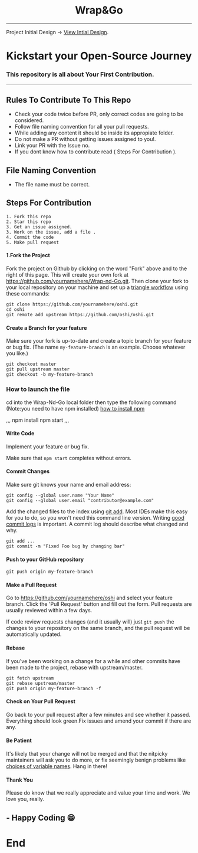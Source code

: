 <h1 align="center"> Wrap&Go </h1>

---

Project Initial Design -> [View Intial Design](https://whimsical.com/food-8PBqBtCftsetbN27UNpFJC).

<h1 align="center">Kickstart your Open-Source Journey</h1>

### This repository is all about Your First Contribution.

---

## Rules To Contribute To This Repo

- Check your code twice before PR, only correct codes are going to be considered.
- Follow file naming convention for all your pull requests.
- While adding any content it should be inside its appropiate folder.
- Do not make a PR without getting issues assigned to you!.
- Link your PR with the Issue no.
- If you dont know how to contribute read ( Steps For Contribution ).

## File Naming Convention

- The file name must be correct.

## Steps For Contribution

    1. Fork this repo
    2. Star this repo
    3. Get an issue assigned.
    3. Work on the issue, add a file .
    4. Commit the code
    5. Make pull request

#### 1.Fork the Project

Fork the project on Github by clicking on the word "Fork" above and to the right of this page. This will create your own fork at https://github.com/yournamehere/Wrap-nd-Go.git. Then clone your fork to your local repository on your machine and set up a [triangle workflow](https://github.com/forwards/first-contributions/blob/master/additional-material/git_workflow_scenarios/keeping-your-fork-synced-with-this-repository.md) using these commands:

```
git clone https://github.com/yournamehere/oshi.git
cd oshi
git remote add upstream https://github.com/oshi/oshi.git
```

#### Create a Branch for your feature

Make sure your fork is up-to-date and create a topic branch for your feature or bug fix. (The name `my-feature-branch` is an example. Choose whatever you like.)

```
git checkout master
git pull upstream master
git checkout -b my-feature-branch
```

### How to launch the file

cd into the Wrap-Nd-Go local folder then type the following command
(Note:you need to have npm installed)
[how to install npm](https://docs.npmjs.com/downloading-and-installing-node-js-and-npm)

,,,
npm install
npm start
,,,

#### Write Code

Implement your feature or bug fix.

Make sure that `npm start` completes without errors.

#### Commit Changes

Make sure git knows your name and email address:

```
git config --global user.name "Your Name"
git config --global user.email "contributor@example.com"
```

Add the changed files to the index using [git add](https://git-scm.com/docs/git-add). Most IDEs make this easy for you to do, so you won't need this command line version.
Writing [good commit logs](https://chris.beams.io/posts/git-commit/) is important. A commit log should describe what changed and why.

```
git add ...
git commit -m "Fixed Foo bug by changing bar"
```

#### Push to your GitHub repository

```
git push origin my-feature-branch
```

#### Make a Pull Request

Go to https://github.com/yournamehere/oshi and select your feature branch. Click the 'Pull Request' button and fill out the form. Pull requests are usually reviewed within a few days.

If code review requests changes (and it usually will) just `git push` the changes to your repository on the same branch, and the pull request will be automatically updated.

#### Rebase

If you've been working on a change for a while and other commits have been made to the project, rebase with upstream/master.

```
git fetch upstream
git rebase upstream/master
git push origin my-feature-branch -f
```

#### Check on Your Pull Request

Go back to your pull request after a few minutes and see whether it passed.
Everything should look green.Fix issues and amend your commit if there are any.

#### Be Patient

It's likely that your change will not be merged and that the nitpicky maintainers will ask you to do more, or fix seemingly benign problems like [choices of variable names](https://quotesondesign.com/phil-karlton/). Hang in there!

#### Thank You

Please do know that we really appreciate and value your time and work. We love you, really.

## - Happy Coding 😁

# End
